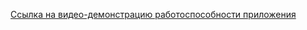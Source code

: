 [Ссылка на видео-демонстрацию работоспособности приложения](https://www.youtube.com/watch?v=iQ3aB5ftdhU)